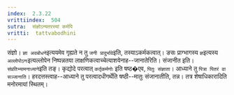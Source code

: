 ```yaml
---
index:  2.3.22
vrittiindex:  504
sutra:  संज्ञोऽन्यतरस्यां कर्मपि
vritti:  tattvabodhini 
---
```


संज्ञो। `ज्ञा अवबोधने`इत्ययमेव गृह्यते न तु `जनी प्रादुर्भावे`इति, तस्याऽकर्मकत्वात्। ङसः प्राग्भागस्य `ज्ञ`इत्यस्य `अल्लोपोऽनः`इत्यल्लोपेन निष्पन्नतया लाक्षणिकत्वाच्चेत्याशयेनाह--जानातेरिति। संजानीत इति। `संप्रतिभ्यामनाध्याने`इति तङ्। कृद्योदे परत्वात् `कर्तृकर्मणोः` इति षष्ठ�एव, `पितुः संज्ञाता`। आध्याने तु `पित्रा पितरं वा सञ्जानाति`। हरदत्तस्त्वाह--आध्याने तु परत्वादधीगर्थेति षष्ठी--मातुः संजानातीति, तन्न। तत्र शेषाधिकारादिति मनोरमायां स्थितम्।

